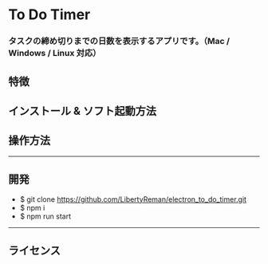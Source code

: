 # To Do Timer

### タスクの締め切りまでの日数を表示するアプリです。（Mac / Windows / Linux 対応）

## 特徴

## インストール & ソフト起動方法

## 操作方法

---

## 開発

- $ git clone <https://github.com/LibertyReman/electron_to_do_timer.git>
- $ npm i
- $ npm run start

---

## ライセンス


